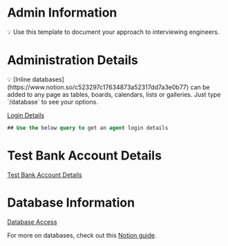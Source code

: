 # Admin Information

<aside>
💡 Use this template to document your approach to interviewing engineers.

</aside>

# Administration Details

<aside>
💡 [Inline databases](https://www.notion.so/c523297c17634873a52317dd7a3e0b77) can be added to any page as tables, boards, calendars, lists or galleries. Just type `/database` to see your options.

</aside>

[Login Details](Admin%20Information%20b1ebf77609cf454185edb908dc8c432c/Login%20Details%206753eb4b97c04d6193d4987811998040.md)

```sql
## Use the below query to get an agent login details

```

# Test Bank Account Details

[Test Bank Account Details](Admin%20Information%20b1ebf77609cf454185edb908dc8c432c/Test%20Bank%20Account%20Details%20e0470c201249484b8bb5edd3aa7ff05d.md)

# Database Information

[Database Access](Admin%20Information%20b1ebf77609cf454185edb908dc8c432c/Database%20Access%20cd1fee1268a14825aebb8c975df518dd.md)

For more on databases, check out this [Notion guide](https://www.notion.so/fd8cd2d212f74c50954c11086d85997e).
